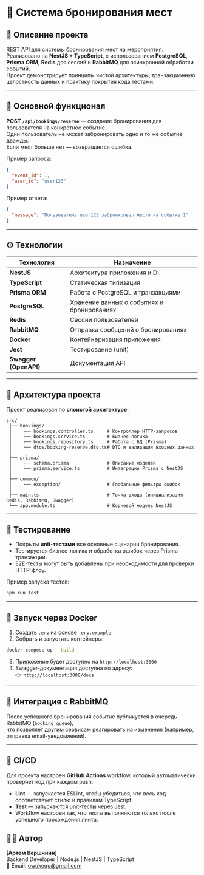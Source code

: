 # 📘 Система бронирования мест

## 🚀 Описание проекта

REST API для системы бронирования мест на мероприятия.  
Реализовано на **NestJS + TypeScript**, с использованием **PostgreSQL**, **Prisma ORM**, **Redis** для сессий и **RabbitMQ** для асинхронной обработки событий.  
Проект демонстрирует принципы чистой архитектуры, транзакционную целостность данных и практику покрытия кода тестами.

---

## 🧩 Основной функционал

**POST `/api/bookings/reserve`** — создание бронирования для пользователя на конкретное событие.  
Один пользователь не может забронировать одно и то же событие дважды.  
Если мест больше нет — возвращается ошибка.

Пример запроса:
```json
{
  "event_id": 1,
  "user_id": "user123"
}
```

Пример ответа:
```json
{
  "message": "Пользователь user123 забронировал место на событие 1"
}
```

---

## ⚙️ Технологии

| Технология | Назначение |
|-------------|-------------|
| **NestJS** | Архитектура приложения и DI |
| **TypeScript** | Статическая типизация |
| **Prisma ORM** | Работа с PostgreSQL и транзакциями |
| **PostgreSQL** | Хранение данных о событиях и бронированиях |
| **Redis** | Сессии пользователей |
| **RabbitMQ** | Отправка сообщений о бронированиях |
| **Docker** | Контейнеризация приложения |
| **Jest** | Тестирование (unit) |
| **Swagger (OpenAPI)** | Документация API |

---

## 🧱 Архитектура проекта

Проект реализован по **слоистой архитектуре**:

```
src/
 ├── bookings/
 │    ├── bookings.controller.ts     # Контроллер HTTP-запросов
 │    ├── bookings.service.ts        # Бизнес-логика
 │    ├── bookings.repository.ts     # Работа с БД (Prisma)
 │    └── dtos/booking-reserve.dto.ts# DTO и валидация входных данных
 │
 ├── prisma/
 │    ├── schema.prisma              # Описание моделей
 │    └── prisma.service.ts          # Интеграция Prisma с NestJS
 │
 ├── common/
 │    └── exception/                 # Глобальные фильтры ошибок
 │
 ├── main.ts                         # Точка входа (инициализация Redis, RabbitMQ, Swagger)
 └── app.module.ts                   # Корневой модуль NestJS
```

---

## 🧪 Тестирование

- Покрыты **unit-тестами** все основные сценарии бронирования.
- Тестируется бизнес-логика и обработка ошибок через Prisma-транзакции.
- E2E-тесты могут быть добавлены при необходимости для проверки HTTP-флоу.

Пример запуска тестов:
```bash
npm run test
```

---

## 🐳 Запуск через Docker

1. Создать `.env` на основе `.env.example`  
2. Собрать и запустить контейнеры:

```bash
docker-compose up --build
```

3. Приложение будет доступно на `http://localhost:3000`  
4. Swagger-документация доступна по адресу:  
   👉 `http://localhost:3000/docs`

---

## 📡 Интеграция с RabbitMQ

После успешного бронирования событие публикуется в очередь RabbitMQ (`booking_queue`),  
что позволяет другим сервисам реагировать на изменения (например, отправка email-уведомлений).

---

## 🚀 CI/CD

Для проекта настроен **GitHub Actions** workflow, который автоматически проверяет код при каждом push:

- **Lint** — запускается ESLint, чтобы убедиться, что весь код соответствует стилю и правилам TypeScript.
- **Test** — запускаются unit-тесты через Jest.
- Workflow настроен так, что тесты выполняются только после успешного прохождения линта.

## 👨‍💻 Автор

**[Артем Вершинин]**  
Backend Developer | Node.js | NestJS | TypeScript  
📧 Email: owokequ@gmail.com  

